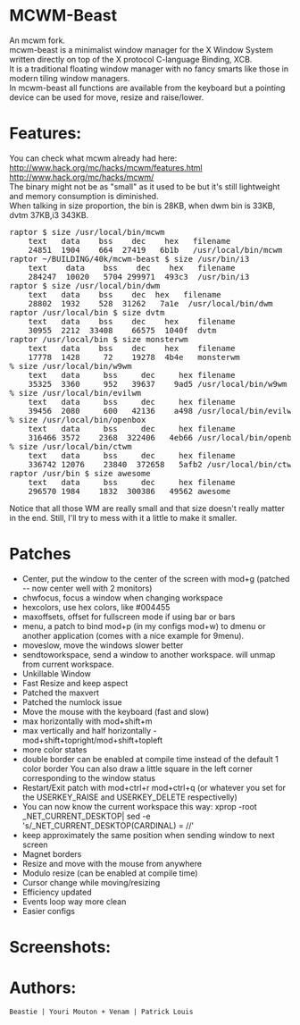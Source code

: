 MCWM-Beast
==========
An mcwm fork.<br>
mcwm-beast is a minimalist window manager for the X Window System written directly on top of the X protocol C-language Binding, XCB. <br>
It is a traditional floating window manager with no fancy smarts like those in modern tiling window managers.<br>
In mcwm-beast all functions are available from the keyboard but a pointing device can be used for move, resize and raise/lower.<br>

Features:
=========
You can check what mcwm already had here: <br>
http://www.hack.org/mc/hacks/mcwm/features.html<br>
http://www.hack.org/mc/hacks/mcwm/<br>
The binary might not be as "small" as it used to be but it's still lightweight and memory consumption is diminished.<br>
When talking in size proportion, the bin is 28KB, when dwm bin is 33KB, dvtm 37KB,i3 343KB.<br>

<pre>
raptor $ size /usr/local/bin/mcwm                                                                                                        <
    text   data    bss    dec    hex   filename
    24851  1904    664  27419   6b1b   /usr/local/bin/mcwm
raptor ~/BUILDING/40k/mcwm-beast $ size /usr/bin/i3                                                                                                                <
    text    data    bss    dec    hex   filename
    284247  10020   5704 299971  493c3  /usr/bin/i3
raptor $ size /usr/local/bin/dwm                                                                                                                  <
    text   data    bss    dec  hex   filename
    28802  1932    528  31262   7a1e  /usr/local/bin/dwm
raptor /usr/local/bin $ size dvtm                                                                                                     <
    text   data    bss    dec    hex    filename
    30955  2212  33408    66575  1040f  dvtm
raptor /usr/local/bin $ size monsterwm                                                                                           <
    text   data    bss    dec    hex    filename
    17778  1428     72    19278  4b4e   monsterwm
% size /usr/local/bin/w9wm
    text   data     bss     dec     hex filename
    35325  3360     952   39637    9ad5 /usr/local/bin/w9wm
% size /usr/local/bin/evilwm
    text   data     bss     dec     hex filename
    39456  2080     600   42136    a498 /usr/local/bin/evilwm
% size /usr/local/bin/openbox
    text   data     bss     dec     hex filename
    316466 3572    2368  322406   4eb66 /usr/local/bin/openbox
% size /usr/local/bin/ctwm   
    text   data     bss     dec     hex filename
    336742 12076    23840  372658   5afb2 /usr/local/bin/ctwm
raptor /usr/bin $ size awesome
    text   data     bss     dec     hex filename
    296570 1984    1832  300386   49562 awesome
</pre>

Notice that all those WM are really small and that size doesn't really matter in the end.
Still, I'll try to mess with it a little to make it smaller.

Patches
=======
- Center, put the window to the center of the screen with mod+g (patched -- now center well with 2 monitors)
- chwfocus, focus a window when changing workspace
- hexcolors, use hex colors, like #004455
- maxoffsets, offset for fullscreen mode if using bar or bars
- menu, a patch to bind mod+p (in my configs mod+w) to dmenu or another application (comes with a nice example for 9menu).
- moveslow, move the windows slower better
- sendtoworkspace, send  a window to another workspace. will unmap from current workspace.
- Unkillable Window
- Fast Resize and keep aspect
- Patched the maxvert
- Patched the numlock issue
- Move the mouse with the keyboard (fast and slow)
- max horizontally with mod+shift+m
- max vertically and half horizontally - mod+shift+topright/mod+shift+topleft
- more color states
- double border can be enabled at compile time instead of the default 1 color border
  You can also draw a little square in the left corner corresponding to the window status
- Restart/Exit patch with mod+ctrl+r mod+ctrl+q
    (or whatever you set for the USERKEY_RAISE and USERKEY_DELETE respectivelly)
- You can now know the current workspace this way: xprop -root _NET_CURRENT_DESKTOP| sed -e 's/_NET_CURRENT_DESKTOP(CARDINAL) = //'
- keep approximately the same position when sending window to next screen
- Magnet borders
- Resize and move with the mouse from anywhere
- Modulo resize (can be enabled at compile time)
- Cursor change while moving/resizing
- Efficiency updated
- Events loop way more clean
- Easier configs

Screenshots:
============
[logo]: http://hack.org/mc/images/mcwm-screen-20120426.png "mcwm non-patched"
[logo]: http://venam.1.ai/screenshot.png  "mcwm-beast"

Authors:
=======
`Beastie | Youri Mouton + Venam | Patrick Louis`
